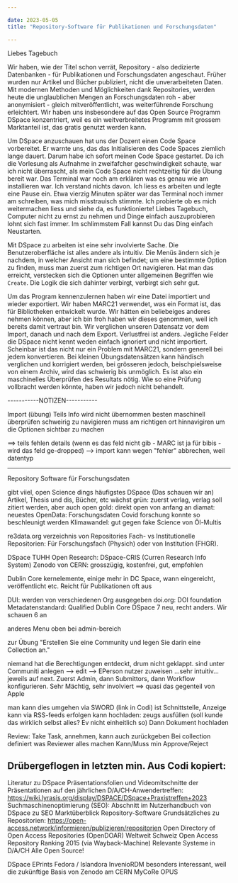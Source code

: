 ```yaml
---

date: 2023-05-05
title: "Repository-Software für Publikationen und Forschungsdaten"

---
```


Liebes Tagebuch

Wir haben, wie der Titel schon verrät, Repository - also dedizierte Datenbanken - für Publikationen und Forschungsdaten angeschaut.
Früher wurden nur Artikel und Bücher publiziert, nicht die unverarbeiteten Daten.
Mit modernen Methoden und Möglichkeiten dank Repositories, werden heute die unglaublichen Mengen an Forschungsdaten roh - aber anonymisiert - gleich mitveröffentlicht, was weiterführende Forschung erleichtert.
Wir haben uns insbesondere auf das Open Source Programm DSpace konzentriert, weil es ein weitverbreitetes Programm mit grossem Marktanteil ist, das gratis genutzt werden kann.

Um DSpace anzuschauen hat uns der Dozent einen Code Space vorbereitet.
Er warnte uns, das das Initialisieren des Code Spaces ziemlich lange dauert.
Darum habe ich sofort meinen Code Space gestartet. 
Da ich die Vorlesung als Aufnahme in zweifafcher geschwindigkeit schaute, war ich nicht überrascht, als mein Code Space nicht rechtzeitig für die Übung bereit war.
Das Terminal war noch am erklären was es genau wie am installieren war.
Ich verstand nichts davon.
Ich liess es arbeiten und legte eine Pause ein.
Etwa vierzig Minuten später war das Terminal noch immer am schreiben, was mich misstrauisch stimmte.
Ich probierte ob es mich weitermachen liess und siehe da, es funktionierte!
Liebes Tagebuch, Computer nicht zu ernst zu nehmen und Dinge einfach auszuprobieren lohnt sich fast immer.
Im schlimmstem Fall kannst Du das Ding einfach Neustarten.

Mit DSpace zu arbeiten ist eine sehr involvierte Sache.
Die Benutzeroberfläche ist alles andere als intuitiv.
Die Menüs ändern sich je nachdem, in welcher Ansicht man sich befindet; um eine bestimmte Option zu finden, muss man zuerst zum richtigen Ort navigieren.
Hat man das erreicht, verstecken sich die Optionen unter allgemeinen Begriffen wie ``Create``.
Die Logik die sich dahinter verbirgt, verbirgt sich sehr gut.

Um das Program kennenzulernen haben wir eine Datei importiert und wieder exportiert.
Wir haben MARC21 verwendet, was ein Format ist, das für Bibliotheken entwickelt wurde.
Wir hätten ein beliebeiges anderes nehmen können, aber ich bin froh haben wir dieses genommen, weil ich bereits damit vertraut bin.
Wir verglichen unseren Datensatz vor dem Import, danach und nach dem Export.
Verlustfrei ist anders.
Jegliche Felder die DSpace nicht kennt weden einfach ignoriert und nicht importiert.
Scheinbar ist das nicht nur ein Problem mit MARC21, sondern generell bei jedem konvertieren.
Bei kleinen Übungsdatensätzen kann händisch verglichen und korrigiert werden, bei grösseren jedoch, beischpielsweise von einem Archiv, wird das schwierig bis unmöglich.
Es ist also ein maschinelles Überprüfen des Resultats nötig.
Wie so eine Prüfung vollbracht werden könnte, haben wir jedoch nicht behandelt.

-----------NOTIZEN-----------

Import (übung)
Teils Info wird nicht übernommen
besten maschinell überprüfen
schweirig zu navigieren
muss am richtigen ort hinnavigiren um die Optionen sichtbar zu machen

==> teils fehlen details (wenn es das feld nicht gib - MARC ist ja für bibis - wird das feld ge-dropped)
--> import kann wegen "fehler" abbrechen, weil datentyp

----------

Repository Software für Forschungsdaten

gibt viiel, open Science dings
häufigstes DSpace (Das schauen wir an)
Artikel, Thesis und dis, Bücher, etc
wächst
grün: zuerst verlag, verlag soll zitiert werden, aber auch open
gold: direkt open von anfang an
diamat: neuestes
OpenData: Forschungsdaten
Covid forschung konnte so beschleunigt werden
Klimawandel: gut gegen fake Science von Öl-Multis

re3data.org
verzeichnis von Repositories
Fach- vs Institutionelle Repositorien: Für Forschungsfach (Physich) oder von Institution (FHGR).

DSpace
TUHH Open Research: DSpace-CRIS (Curren Research Info System)
Zenodo von CERN: grosszügig, kostenfrei, gut, empfohlen

Dublin Core 
kernelemente, einige mehr in DC Space, wann eingereicht, veröffentlicht etc. Reicht für Publikationen oft aus

DUI: werden von verschiedenen Org ausgegeben
doi.org: DOI foundation 
Metadatenstandard: Qualified Dublin Core
DSpace 7 neu, recht anders. Wir schauen 6 an

anderes Menu oben bei admin-bereich

zur Übung "Erstellen Sie eine Community und legen Sie darin eine Collection an."

niemand hat die Berechtigungen entdeckt, drum nicht geklappt. sind unter Communiti anlegen --> edit --> EPerson nutzer zuweisen
...sehr intuitiv...
jeweils auf next. Zuerst Admin, dann Submittors, dann Workflow konfigurieren. Sehr Mächtig, sehr involviert
==> quasi das gegenteil von Apple

man kann dies umgehen via SWORD (link in Codi) ist Schnittstelle, Anzeige kann via RSS-feeds erfolgen
kann hochladen: zeugs ausfüllen (soll kunde das wirklich selbst alles? Ev nicht einheitlich so)
Dann Dokument hochladen

Review: Take Task, annehmen, kann auch zurückgeben
Bei collection definiert was Reviewer alles machen Kann/Muss
min Approve/Reject

Drübergeflogen in letzten min. Aus Codi kopiert:
---
Literatur zu DSpace
Präsentationsfolien und Videomitschnitte der Präsentationen auf den jährlichen D/A/CH-Anwendertreffen: https://wiki.lyrasis.org/display/DSPACE/DSpace+Praxistreffen+2023
Suchmaschinenoptimierung (SEO): Abschnitt im Nutzerhandbuch von DSpace zu SEO
Marktüberblick Repository-Software
Grundsätzliches zu Repositorien: https://open-access.network/informieren/publizieren/repositorien
Open Directory of Open Access Repositories (OpenDOAR)
Weltweit
Schweiz
Open Access Repository Ranking 2015 (via Wayback-Machine)
Relevante Systeme in D/A/CH
Alle Open Source!

DSpace
EPrints
Fedora / Islandora
InvenioRDM
besonders interessant, weil die zukünftige Basis von Zenodo am CERN
MyCoRe
OPUS
